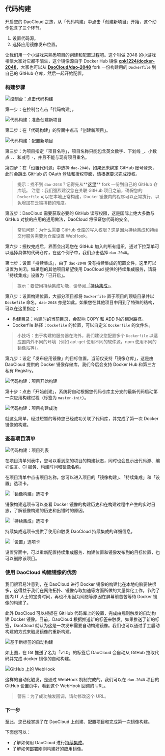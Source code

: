## 代码构建

开启您的 DaoCloud 之旅，从「代码构建」中点击「创建新项目」开始，这个动作包含了三个环节。

<!-- TODO: 需要重审 -->
1. 设置代码源。
2. 选择应用镜像发布位置。

让我们用一个小游戏来熟悉项目的创建和配置过程吧。这个叫做 2048 的小游戏相信大家对它都不陌生，这个镜像源自于 Docker Hub 镜像 **[cpk1224/docker-2048](https://registry.hub.docker.com/u/cpk1224/docker-2048/)**，大家也可以从 **[DaoCloud/dao-2048](https://github.com/DaoCloud/dao-2048/)** fork 一份构建用的 `Dockerfile` 到自己的 GitHub 仓库，然后一起开始配置。

<!-- TODO: 添加至术语表：代码仓库、GitHub -->

### 构建步骤

![控制台：点击代码构建](/img/screenshots/features/build-flows/dashboard.png)

第一步：在控制台点击「代码构建」。

![代码构建：准备创建新项目](/img/screenshots/features/build-flows/build-flows-index.png)

第二步：在「代码构建」的界面中点击「创建新项目」。

![代码构建：配置新项目](/img/screenshots/features/build-flows/new.png)

第三步：为项目指定「项目名称」，项目名称只能包含英文数字、下划线 `_`、小数点 `.`、和减号 `-`，并且不能与现有项目重名。

第四步：在「设置代码源」中选择 `dao-2048`，如果还未绑定 GitHub 账号登录，此时会跳出 GitHub 的 OAuth 登陆和授权界面，请根据要求完成授权。

> 提示：找不到 `dao-2048`？记得先从**[这里](https://github.com/DaoCloud/dao-2048/)** fork 一份到自己的 GitHub 仓库哦。
> 注意：我们强烈建议您在关联 GitHub 项目之前，确保您的 `Dockerfile` 可以在本地正常构建，Docker 镜像内的程序可以正常执行，以免增加在云端排错的难度。

第五步：DaoCloud 需要获取必要的 GitHub 读写权限，这是国际上绝大多数与 GitHub 对接的应用的通用做法，DaoCloud 将保证您代码的安全。

> 常见问题：为什么需要 GitHub 仓库的写入权限？这是因为持续集成和持续交付服务需要为仓库设置 WebHook。

<!-- TODO: 添加至术语表：持续集成、持续交付 -->

第六步：授权完成后，界面会出现您在 GitHub 加入的所有组织，通过下拉菜单可以选择具体的代码仓库，在这个例子中，我们点击选择 `dao-2048`。

第七步：设置「持续集成」，由于 `dao-2048` 没有持续集成的配置文件，这里可以设置为关闭。如果您的其他项目希望使用 DaoCloud 提供的持续集成服务，请将「持续集成」设置为「已开启」。

> 提示：要使用持续集成功能，请参阅[「持续集成」](continuous-integration/README.md)。

第八步：设置构建位置，大部分项目都将 `Dockerfile` 置于项目的顶级目录并以 `Dockefile` 命名，`dao-2048` 亦是如此。如果您在其他项目中用到了特殊的结构，可以在这里指定：

* 构建目录：构建时的当前目录，会影响 COPY 和 ADD 时的相对路径。
* Dockerfile 路径：`Dockefile` 的位置，可以自定义 `Dockerfile` 的文件名。

> 小技巧：由于构建的服务器在海外，我们建议您配置多个 `Dockerfile` 以适应国内外不同的环境（例如 apt-get 使用不同的软件源，npm 使用不同的镜像站等）。

第九步：设定「发布应用镜像」的目标位置，当前仅支持「镜像仓库」，这是由 DaoCloud 提供的 Docker 镜像存储库，我们今后会支持 Docker Hub 和第三方私有 Registry。

![代码构建：项目开始构建](/img/screenshots/features/build-flows/build-start.png)

第十步：点击「开始创建」，系统将自动根据您代码仓库主分支的最新代码启动第一次应用构建过程（标签为 `master-init`）。

![代码构建：项目构建成功](/img/screenshots/features/build-flows/build-success.png)

就这么简单，经过短暂的等待您已经成功关联了代码库，并完成了第一次 Docker 镜像的构建。

### 查看项目清单

![代码构建：项目列表](/img/screenshots/features/build-flows/build-flows-index-with-project.png)

在项目清单列表中，您可以看到您的项目的构建状态，同时也会显示出代码源、编程语言、CI 服务、构建时间和镜像名称。

在项目清单中点击项目名称，您可以进入项目的「镜像构建」、「持续集成」和「设置」选项卡。

![「镜像构建」选项卡](/img/screenshots/features/build-flows/build-history.png)

镜像构建选项卡可以查看 Docker 镜像的构建历史和在构建过程中产生的实时日志，了解镜像构建的历史和出错时的原因。

![「持续集成」选项卡](/img/screenshots/features/build-flows/build-ci.png)

持续集成选项卡提供了使用和触发 DaoCloud 持续集成的详细信息。

![「设置」选项卡](/img/screenshots/features/build-flows/build-settings.png)

设置界面中，可以重新配置持续集成服务、构建位置和镜像发布到的目标位置，也可以删除该项目。

### 使用 DaoCloud 构建镜像的优势

我们很容易注意到，在 DaoCloud 进行 Docker 镜像的构建比在本地电脑要快很多，这得益于我们在网络拓扑、镜像存取加速等方面所做的大量优化工作。节约了国内 IT 人士的宝贵时间，再也不用因为网络等原因在屏幕前苦苦等待 Docker 镜像的构建了。

<!-- TODO: 添加至术语表：标签 -->

此外 DaoCloud 可以根据在 GitHub 代码库上的设置，完成由规则触发的自动构建 Docker 镜像。目前，DaoCloud 根据推送新的标签来触发。如果推送了新的标签，DaoCloud 就认为这是一次发布需要自动构建镜像。我们也可以通过手工启动构建的方式来触发镜像的重新构建。

![基于新标签的自动构建](/img/screenshots/features/build-flows/tagging.png)

如上图，在 Git 推送了名为「v1.0」的标签后 DaoCloud 会自动从 GitHub 拉取代码并完成 docker 镜像的自动构建。

![GitHub 上的 WebHook](/img/screenshots/features/build-flows/webhook.png)

这样的自动化触发，是通过 WebHook 机制完成的。我们可以在 `dao-2048` 项目的 GitHub 设置页中，看到这个 WebHook 回调的 URL。

> 警告：为了成功触发回调，请勿修改这个 URL。

### 下一步

至此，您已经掌握了在 DaoCloud 上创建、配置项目和完成第一次镜像构建。

下面您可以：

* 了解如何用 DaoCloud 进行[持续集成](continuous-integration/README.md)。
* 了解如何[部署](deployment.md)刚刚构建好的应用镜像。
